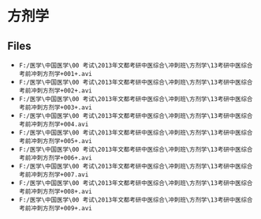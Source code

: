 # 方剂学

## Files

- `F:/医学\中国医学\00 考试\2013年文都考研中医综合\冲刺班\方剂学\13考研中医综合考前冲刺方剂学+001+.avi`
- `F:/医学\中国医学\00 考试\2013年文都考研中医综合\冲刺班\方剂学\13考研中医综合考前冲刺方剂学+002+.avi`
- `F:/医学\中国医学\00 考试\2013年文都考研中医综合\冲刺班\方剂学\13考研中医综合考前冲刺方剂学+003+.avi`
- `F:/医学\中国医学\00 考试\2013年文都考研中医综合\冲刺班\方剂学\13考研中医综合考前冲刺方剂学+004.avi`
- `F:/医学\中国医学\00 考试\2013年文都考研中医综合\冲刺班\方剂学\13考研中医综合考前冲刺方剂学+005+.avi`
- `F:/医学\中国医学\00 考试\2013年文都考研中医综合\冲刺班\方剂学\13考研中医综合考前冲刺方剂学+006+.avi`
- `F:/医学\中国医学\00 考试\2013年文都考研中医综合\冲刺班\方剂学\13考研中医综合考前冲刺方剂学+007.avi`
- `F:/医学\中国医学\00 考试\2013年文都考研中医综合\冲刺班\方剂学\13考研中医综合考前冲刺方剂学+008+.avi`
- `F:/医学\中国医学\00 考试\2013年文都考研中医综合\冲刺班\方剂学\13考研中医综合考前冲刺方剂学+009+.avi`
